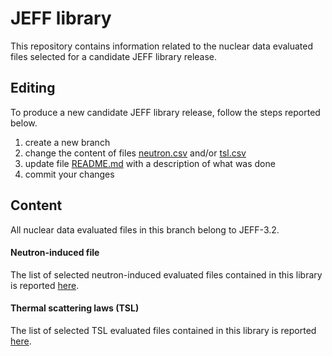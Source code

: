 # JEFF library

This repository contains information related to the nuclear data evaluated files selected for a candidate JEFF library release.

## Editing

To produce a new candidate JEFF library release, follow the steps reported below.

1. create a new branch
2. change the content of files [neutron.csv](neutron.csv) and/or [tsl.csv](tsl.csv)
3. update file [README.md](README.md) with a description of what was done
4. commit your changes

## Content
All nuclear data evaluated files in this branch belong to JEFF-3.2.


#### Neutron-induced file

The list of selected neutron-induced evaluated files contained in this library is reported [here](neutron.csv).

#### Thermal scattering laws (TSL)

The list of selected TSL evaluated files contained in this library is reported [here](tsl.csv).
